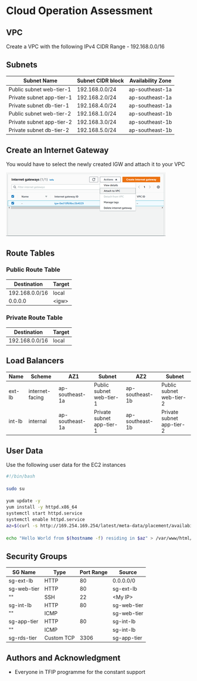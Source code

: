 # Cloud Operation Assessment

## VPC
Create a VPC with the following IPv4 CIDR Range - 192.168.0.0/16

## Subnets
Subnet Name | Subnet CIDR block | Availability Zone 
--- | --- | --- 
Public subnet web-tier-1 | 192.168.0.0/24 | ap-southeast-1a
Private subnet app-tier-1 | 192.168.2.0/24 | ap-southeast-1a
Private subnet db-tier-1 | 192.168.4.0/24 | ap-southeast-1a
Public subnet web-tier-2 | 192.168.1.0/24 | ap-southeast-1b
Private subnet app-tier-2 | 192.168.3.0/24 | ap-southeast-1b
Private subnet db-tier-2 | 192.168.5.0/24 | ap-southeast-1b

## Create an Internet Gateway
You would have to select the newly created IGW and attach it to your VPC

![alt text](https://github.com/buttonbuilds/cloudops/blob/main/images/igw.png?raw=true)

## Route Tables
### Public Route Table
Destination | Target
--- | ---
192.168.0.0/16 | local
0.0.0.0 | \<igw\>
  
### Private Route Table
Destination | Target
--- | ---
192.168.0.0/16 | local

## Load Balancers
Name | Scheme | AZ1 | Subnet | AZ2 | Subnet
--- | --- | --- | --- | --- | ---
ext-lb | internet-facing | ap-southeast-1a | Public subnet web-tier-1 | ap-southeast-1b | Public subnet web-tier-2
int-lb | internal | ap-southeast-1a | Private subnet app-tier-1 | ap-southeast-1b | Private subnet app-tier-2

## User Data
Use the following user data for the EC2 instances

```bash
#!/bin/bash

sudo su

yum update -y
yum install -y httpd.x86_64
systemctl start httpd.service
systemctl enable httpd.service
az=$(curl -s http://169.254.169.254/latest/meta-data/placement/availability-zone)

echo "Hello World from $(hostname -f) residing in $az" > /var/www/html/index.html
```
## Security Groups
SG Name | Type | Port Range | Source
--- | --- | --- | --- 
sg-ext-lb | HTTP | 80 | 0.0.0.0/0
sg-web-tier | HTTP | 80 | sg-ext-lb
"" | SSH | 22 | \<My IP\>
sg-int-lb | HTTP | 80 | sg-web-tier
"" | ICMP | | sg-web-tier
sg-app-tier | HTTP | 80 | sg-int-lb
"" | ICMP | | sg-int-lb
sg-rds-tier | Custom TCP | 3306 | sg-app-tier

## Authors and Acknowledgment

* Everyone in TFIP programme for the constant support
